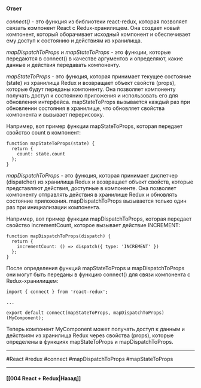 #### Ответ

*connect()* - это функция из библиотеки react-redux, которая позволяет связать компонент React с Redux-хранилищем. Она создает новый компонент, который оборачивает исходный компонент и обеспечивает ему доступ к состоянию и действиям из хранилища.

*mapDispatchToProps* и *mapStateToProps* - это функции, которые передаются в connect() в качестве аргументов и определяют, какие данные и действия передавать компоненту.

*mapStateToProps* - это функция, которая принимает текущее состояние (state) из хранилища Redux и возвращает объект свойств (props), которые будут переданы компоненту. Она позволяет компоненту получать доступ к состоянию приложения и использовать его для обновления интерфейса. mapStateToProps вызывается каждый раз при обновлении состояния в хранилище, что обновляет свойства компонента и вызывает перерисовку.

Например, вот пример функции mapStateToProps, которая передает свойство count в компонент:

```
function mapStateToProps(state) {
  return {
    count: state.count
  };
}
```

*mapDispatchToProps* - это функция, которая принимает диспетчер (dispatcher) из хранилища Redux и возвращает объект свойств, которые представляют действия, доступные в компоненте. Она позволяет компоненту отправлять действия в хранилище Redux и обновлять состояние приложения. mapDispatchToProps вызывается только один раз при инициализации компонента.

Например, вот пример функции mapDispatchToProps, которая передает свойство incrementCount, которое вызывает действие INCREMENT:

```
function mapDispatchToProps(dispatch) {
  return {
    incrementCount: () => dispatch({ type: 'INCREMENT' })
  };
}
```

После определения функций mapStateToProps и mapDispatchToProps они могут быть переданы в функцию connect() для связи компонента с Redux-хранилищем:

```
import { connect } from 'react-redux';

...

export default connect(mapStateToProps, mapDispatchToProps)(MyComponent);
```

Теперь компонент MyComponent может получать доступ к данным и действиям из хранилища Redux через свойства (props), которые определены в функциях mapStateToProps и mapDispatchToProps.

____
#React #redux #connect #mapDispatchToProps #mapStateToProps 

____

#### [[004 React + Redux|Назад]]